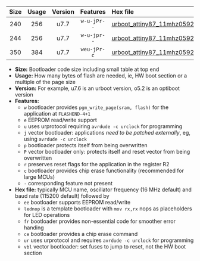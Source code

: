|Size|Usage|Version|Features|Hex file|
|:-:|:-:|:-:|:-:|:--|
|240|256|u7.7|`w-u-jPr--`|[urboot_attiny87_11mhz0592_230400bps_lednop_ur_vbl.hex](https://raw.githubusercontent.com/stefanrueger/urboot.hex/main/mcus/attiny87/fcpu_11mhz0592/230400_bps/urboot_attiny87_11mhz0592_230400bps_lednop_ur_vbl.hex)|
|244|256|u7.7|`w-u-jpr--`|[urboot_attiny87_11mhz0592_230400bps_lednop_fr_ur_vbl.hex](https://raw.githubusercontent.com/stefanrueger/urboot.hex/main/mcus/attiny87/fcpu_11mhz0592/230400_bps/urboot_attiny87_11mhz0592_230400bps_lednop_fr_ur_vbl.hex)|
|350|384|u7.7|`weu-jPr-c`|[urboot_attiny87_11mhz0592_230400bps_ee_lednop_fr_ce_ur_vbl.hex](https://raw.githubusercontent.com/stefanrueger/urboot.hex/main/mcus/attiny87/fcpu_11mhz0592/230400_bps/urboot_attiny87_11mhz0592_230400bps_ee_lednop_fr_ce_ur_vbl.hex)|

- **Size:** Bootloader code size including small table at top end
- **Usage:** How many bytes of flash are needed, ie, HW boot section or a multiple of the page size
- **Version:** For example, u7.6 is an urboot version, o5.2 is an optiboot version
- **Features:**
  + `w` bootloader provides `pgm_write_page(sram, flash)` for the application at `FLASHEND-4+1`
  + `e` EEPROM read/write support
  + `u` uses urprotocol requiring `avrdude -c urclock` for programming
  + `j` vector bootloader: applications *need to be patched externally*, eg, using `avrdude -c urclock`
  + `p` bootloader protects itself from being overwritten
  + `P` vector bootloader only: protects itself and reset vector from being overwritten
  + `r` preserves reset flags for the application in the register R2
  + `c` bootloader provides chip erase functionality (recommended for large MCUs)
  + `-` corresponding feature not present
- **Hex file:** typically MCU name, oscillator frequency (16 MHz default) and baud rate (115200 default) followed by
  + `ee` bootloader supports EEPROM read/write
  + `lednop` is a template bootloader with `mov rx,rx` nops as placeholders for LED operations
  + `fr` bootloader provides non-essential code for smoother error handing
  + `ce` bootloader provides a chip erase command
  + `ur` uses urprotocol and requires `avrdude -c urclock` for programming
  + `vbl` vector bootloader: set fuses to jump to reset, not the HW boot section
